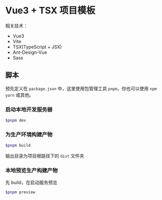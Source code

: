 # Vue3 + TSX 项目模板
相关技术：
- Vue3
- Vite
- TSX(TypeScript + JSX)
- Ant-Design-Vue
- Sass

## 脚本
预先定义在 `package.json` 中，这里使用包管理工具 `pnpm`，你也可以使用 `npm` `yarn` 或其他。
### 启动本地开发服务器
```bash
$pnpm dev
```

### 为生产环境构建产物
```bash
$pnpm build
```
输出目录为项目根路径下的 `dist` 文件夹

### 本地预览生产构建产物
先 build，在启动服务预览
```bash
$pnpm preview
```